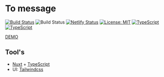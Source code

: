 # To message

[![Build Status](https://travis-ci.com/Bizhev/bizhev.github.io.svg?branch=dev)](https://travis-ci.com/Bizhev/bizhev.github.io)
![Build Status](https://david-dm.org/Bizhev/toMsg.svg)
[![Netlify Status](https://api.netlify.com/api/v1/badges/e6cdbc56-5a8f-4945-95af-1427b9cdd376/deploy-status)](https://tomsg.netlify.app/)
[![License: MIT](https://img.shields.io/badge/License-MIT-yellow.svg)](https://opensource.org/licenses/MIT)
[![TypeScript](https://badges.frapsoft.com/typescript/awesome/typescript.png?v=101)](https://github.com/ellerbrock/typescript-badges/) [![TypeScript](https://badges.frapsoft.com/typescript/version/typescript-next.svg?v=101)](https://github.com/ellerbrock/typescript-badges/)


[DEMO](https://tomsg.netlify.app/)

## Tool's

- [Nuxt](https://nuxtjs.org/guide) + [TypeScript](https://www.typescriptlang.org/) 
- UI: [Tailwindcss](https://tailwindcss.com/)
